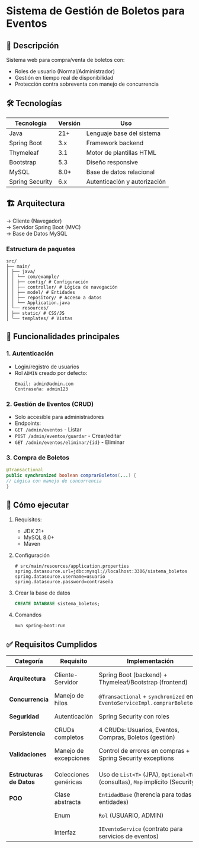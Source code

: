 # Sistema de Gestión de Boletos para Eventos

## 📌 Descripción
Sistema web para compra/venta de boletos con:
- Roles de usuario (Normal/Administrador)
- Gestión en tiempo real de disponibilidad
- Protección contra sobreventa con manejo de concurrencia

## 🛠️ Tecnologías
| **Tecnología**       | **Versión** | **Uso**                          |
|----------------------|-------------|-----------------------------------|
| Java                 | 21+         | Lenguaje base del sistema         |
| Spring Boot          | 3.x         | Framework backend                 |
| Thymeleaf            | 3.1         | Motor de plantillas HTML          |
| Bootstrap            | 5.3         | Diseño responsive                 |
| MySQL                | 8.0+        | Base de datos relacional          |
| Spring Security      | 6.x         | Autenticación y autorización      |

## 🏗️ Arquitectura
→ Cliente (Navegador)
<br>
→ Servidor Spring Boot (MVC)
<br>
→ Base de Datos MySQL


### Estructura de paquetes
```
src/
├── main/
│ ├── java/
│ │ └── com/example/
│ │ ├── config/ # Configuración
│ │ ├── controller/ # Lógica de navegación
│ │ ├── model/ # Entidades
│ │ ├── repository/ # Acceso a datos
│ │ └── Application.java
│ └── resources/
│ ├── static/ # CSS/JS
│ └── templates/ # Vistas
```


## 🔑 Funcionalidades principales
### 1. Autenticación
- Login/registro de usuarios
- Rol `ADMIN` creado por defecto:
    ```plaintext
    Email: admin@admin.com
    Contraseña: admin123
    ```


### 2. Gestión de Eventos (CRUD)
- Solo accesible para administradores
- Endpoints:
- `GET /admin/eventos` - Listar
- `POST /admin/eventos/guardar` - Crear/editar
- `GET /admin/eventos/eliminar/{id}` - Eliminar

### 3. Compra de Boletos
```java
@Transactional
public synchronized boolean comprarBoletos(...) {
// Lógica con manejo de concurrencia
}
```

## 🚀 Cómo ejecutar

1. Requisitos:
   - JDK 21+
   - MySQL 8.0+
   - Maven
2. Configuración
    ```properties
    # src/main/resources/application.properties
    spring.datasource.url=jdbc:mysql://localhost:3306/sistema_boletos
    spring.datasource.username=usuario
    spring.datasource.password=contraseña
    ```
3. Crear la base de datos
   ```sql
   CREATE DATABASE sistema_boletos;
   ```

4. Comandos
    ```bash
    mvn spring-boot:run
    ```

## ✅ Requisitos Cumplidos

| **Categoría**            | **Requisito**                          | **Implementación**                                                                 | **Evidencia**                                                                 |
|--------------------------|----------------------------------------|------------------------------------------------------------------------------------|-------------------------------------------------------------------------------|
| **Arquitectura**         | Cliente-Servidor                       | Spring Boot (backend) + Thymeleaf/Bootstrap (frontend)                             | Peticiones HTTP, separación clara de capas                                    |
| **Concurrencia**         | Manejo de hilos                       | `@Transactional` + `synchronized` en `EventoServiceImpl.comprarBoletos()`          | [Ver código](#)                                                               |
| **Seguridad**            | Autenticación                          | Spring Security con roles                                                          | Protección de rutas `/admin/**`                                               |
| **Persistencia**         | CRUDs completos                        | 4 CRUDs: Usuarios, Eventos, Compras, Boletos (gestión)                            | Repositorios JPA                                                              |
| **Validaciones**         | Manejo de excepciones                 | Control de errores en compras + Spring Security exceptions                         | Mensajes en vistas (`login?error`)                                            |
| **Estructuras de Datos** | Colecciones genéricas                 | Uso de `List<T>` (JPA), `Optional<T>` (consultas), `Map` implícito (Security)      | Métodos `findAll()`, `findByEmail()`                                          |
| **POO**                  | Clase abstracta                       | `EntidadBase` (herencia para todas las entidades)                                  | Centraliza campo `id`                                                         |
|                          | Enum                                  | `Rol` (USUARIO, ADMIN)                                                            | Definición de roles del sistema                                               |
|                          | Interfaz                              | `IEventoService` (contrato para servicios de eventos)                              | Implementada en `EventoServiceImpl`                                           |


